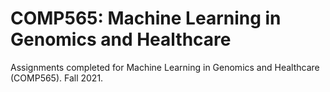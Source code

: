 # COMP565: Machine Learning in Genomics and Healthcare
Assignments completed for Machine Learning in Genomics and Healthcare (COMP565). Fall 2021.
